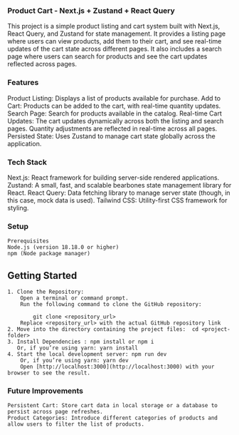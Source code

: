### Product Cart - Next.js + Zustand + React Query

This project is a simple product listing and cart system built with Next.js, React Query, and Zustand for state management. It provides a listing page where users can view products, add them to their cart, and see real-time updates of the cart state across different pages. It also includes a search page where users can search for products and see the cart updates reflected across pages.

### Features
  Product Listing: Displays a list of products available for purchase.
  Add to Cart: Products can be added to the cart, with real-time quantity updates.
  Search Page: Search for products available in the catalog.
  Real-time Cart Updates: The cart updates dynamically across both the listing and search pages. Quantity adjustments are reflected in real-time across all pages.
  Persisted State: Uses Zustand to manage cart state globally across the application.

### Tech Stack
  Next.js: React framework for building server-side rendered applications.
  Zustand: A small, fast, and scalable bearbones state management library for React.
  React Query: Data fetching library to manage server state (though, in this case, mock data is used).
  Tailwind CSS: Utility-first CSS framework for styling.

### Setup
    Prerequisites
    Node.js (version 18.18.0 or higher)
    npm (Node package manager)


## Getting Started
    
    1. Clone the Repository:
        Open a terminal or command prompt.
        Run the following command to clone the GitHub repository:
        
            git clone <repository_url>
        Replace <repository_url> with the actual GitHub repository link
    2. Move into the directory containing the project files:  cd <project-folder>
    3. Install Dependencies : npm install or npm i
       Or, if you’re using yarn: yarn install
    4. Start the local development server: npm run dev
        Or, if you’re using yarn: yarn dev
        Open [http://localhost:3000](http://localhost:3000) with your browser to see the result.

### Future Improvements
    Persistent Cart: Store cart data in local storage or a database to persist across page refreshes.
    Product Categories: Introduce different categories of products and allow users to filter the list of products.
